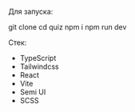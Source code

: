 Для запуска:

git clone
cd quiz
npm i
npm run dev

Стек: 

- TypeScript
- Tailwindcss
- React
- Vite 
- Semi UI
- SCSS 


